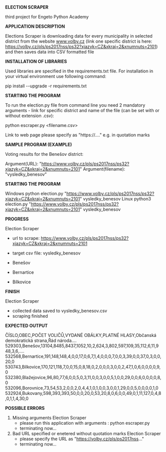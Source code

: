 **ELECTION SCRAPER**

third project for Engeto Python Academy

**APPLICATION DESCRIPTION**

Elections Scraper is downloading data for every municipality in selected district from the website www.volby.cz (link one specific district is here: https://volby.cz/pls/ps2017nss/ps32?xjazyk=CZ&xkraj=2&xnumnuts=2101) and then saves data into CSV formatted file

**INSTALLATION OF LIBRARIES**

Used libraries are specified in the requirements.txt file. For installation in your virtual environment use following command:

pip install --upgrade -r requirements.txt

**STARTING THE PROGRAM**

To run the election.py file from command line you need 2 mandatory arguments - link for specific district and name of the file (can be set with or without extension .csv):

python escraper.py <url> <filename.csv>

Link to web page please specify as "https://...." e.g. in quotation marks

**SAMPLE PROGRAM (EXAMPLE)**

Voting results for the Benešov district:

Argument(URL): "https://www.volby.cz/pls/ps2017nss/ps32?xjazyk=CZ&xkraj=2&xnumnuts=2101"
Argument(filename): "vysledky_benesov"

**STARTING THE PROGRAM**

Windows
python election.py "https://www.volby.cz/pls/ps2017nss/ps32?xjazyk=CZ&xkraj=2&xnumnuts=2101" vysledky_benesov
Linux
python3 election.py "https://www.volby.cz/pls/ps2017nss/ps32?xjazyk=CZ&xkraj=2&xnumnuts=2101" vysledky_benesov

**PROGRESS**

Election Scraper
- url to scrape: https://www.volby.cz/pls/ps2017nss/ps32?xjazyk=CZ&xkraj=2&xnumnuts=2101
- target csv file: vysledky_benesov

- Benešov
- Bernartice
- Bílkovice

**FINISH**

Election Scraper
- collected data saved to vysledky_benesov.csv
- scraping finished

**EXPECTED OUTPUT**

ČÍSLO,OBEC,POČET VOLIČŮ,VYDANÉ OBÁLKY,PLATNÉ HLASY,Občanská demokratická strana,Řád národa....
529303,Benešov,13104,8485,8437,1052,10,2,624,3,802,597,109,35,112,6,11,948,3,6,....
532568,Bernartice,191,148,148,4,0,0,17,0,6,7,1,4,0,0,0,7,0,0,3,39,0,0,37,0,3,0,0,20,0
530743,Bílkovice,170,121,118,7,0,0,15,0,8,18,0,2,0,0,0,3,0,0,2,47,1,0,6,0,0,0,0,9,0
532380,Blažejovice,96,80,77,6,0,0,5,0,3,11,0,0,3,0,0,5,1,0,0,29,0,0,6,0,0,0,0,8,0
532096,Borovnice,73,54,53,2,0,0,2,0,4,4,1,0,1,0,0,3,0,0,1,29,0,0,5,0,0,0,0,1,0
532924,Bukovany,598,393,393,50,0,0,20,0,53,20,8,0,6,0,0,49,0,1,11,127,0,4,8,0,1,1,4,30,0

**POSSIBLE ERRORS**

1. Missing arguments
    Election Scraper
    - please run this application with arguments : python escraper.py <url> <filename>
    - terminating now...
2. Bad URL specified or enetered without quotation marks
    Election Scraper
    - please specify the URL as "https://volby.cz/pls/ps2017nss..."
    - terminating now...



